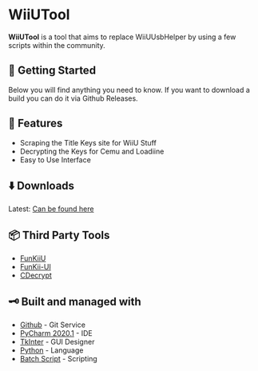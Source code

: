 # WiiUTool

**WiiUTool** is a tool that aims to replace WiiUUsbHelper by using a few scripts within the community.

## 🚀 Getting Started
Below you will find anything you need to know. If you want to download a build you can do it via Github Releases. 

## 📝 Features

- Scraping the Title Keys site for WiiU Stuff
- Decrypting the Keys for Cemu and Loadiine
- Easy to Use Interface

## ⬇️ Downloads
Latest: [Can be found here](https://github.com/CrankySupertoon/WiiUTool/releases)

## 📦 Third Party Tools
* [FunKiiU](https://github.com/llakssz/FunKiiU)
* [FunKii-UI](https://github.com/DerpyBubblez/FunKii-UI)
* [CDecrypt](https://github.com/neobrain/cdecrypt)

## 🗝 Built and managed with 

* [Github](http://www.github.com/) - Git Service
* [PyCharm 2020.1](https://www.jetbrains.com/pycharm/download/) - IDE
* [TkInter](https://wiki.python.org/moin/TkInter) - GUI Designer
* [Python](https://www.python.org/) - Language
* [Batch Script](https://en.wikibooks.org/wiki/Windows_Batch_Scripting) - Scripting